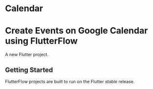 # Calendar
# Create Events on Google Calendar using FlutterFlow
A new Flutter project.

## Getting Started

FlutterFlow projects are built to run on the Flutter _stable_ release.
